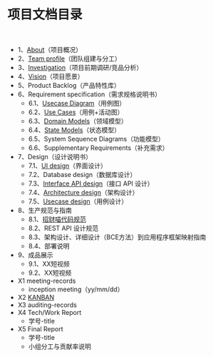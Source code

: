 # 项目文档目录

&nbsp;&nbsp;

+ 1、[About](<https://swsad.github.io/Dashboard/1-about>)（项目概况）
+ 2、[Team profile](https://swsad.github.io/Dashboard/2-team-profile)（团队组建与分工）
+ 3、[Investigation](https://swsad.github.io/Dashboard/documents/competitive_analysis/competitive_analysis)（项目前期调研/竞品分析）
+ 4、[Vision](https://swsad.github.io/Dashboard/documents/project_vision/projection_vision)（项目愿景）
+ 5、Product Backlog（产品特性库）
+ 6、Requirement specification（需求规格说明书）
  + 6.1、[Usecase Diagram](https://swsad.github.io/Dashboard/documents/usercase_diagram/usercase_diagram)（用例图）
  + 6.2、[Use Cases](https://swsad.github.io/Dashboard/documents/usercase_diagram/usercase_diagram)（用例+活动图）
  + 6.3、[Domain Models](https://swsad.github.io/Dashboard/6.3-DomainModels)（领域模型）
  + 6.4、[State Models](https://swsad.github.io/Dashboard/6.4-StateModels)（状态模型）
  + 6.5、System Sequence Diagrams（功能模型）
  + 6.6、Supplementary Requirements（补充需求）
+ 7、Design（设计说明书）
  + 7.1、[UI design](https://swsad.github.io/Dashboard/documents/UI_design/UI_design)（界面设计）
  + 7.2、Database design（数据库设计）
  + 7.3、[Interface API design](https://swsad.github.io/Dashboard/7.3-接口API设计)（接口 API 设计） 
  + 7.4、[Architecture design](https://swsad.github.io/Dashboard/7.4-架构设计)（架构设计）
  + 7.5、[Usecase design](https://swsad.github.io/Dashboard/documents/usecase_design/usecase_design)（用例设计）
+ 8、生产规范与指南
  + 8.1、[招财喵代码规范](https://swsad.github.io/Dashboard/8_1-招财喵代码规范)
  + 8.2、REST API 设计规范
  + 8.3、架构设计、详细设计（BCE方法）到应用程序框架映射指南
  + 8.4、部署说明
+ 9、成品展示
  + 9.1、XX短视频
  + 9.2、XX短视频
+ X1 meeting-records
  + inception meeting（yy/mm/dd）
+ X2 [KANBAN](https://swsad.github.io/Dashboard/x2-KANBAN)
+ X3 auditing-records
+ X4 Tech/Work Report
  + 学号-title
+ X5 Final Report
  + 学号-title
  + 小组分工与贡献率说明